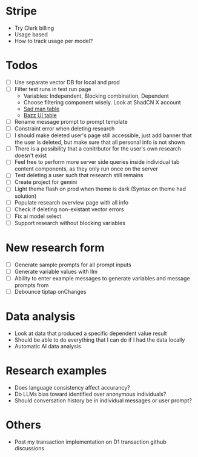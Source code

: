 # Stripe

- Try Clerk billing
- Usage based
- How to track usage per model?

# Todos

- [ ] Use separate vector DB for local and prod
- [ ] Filter test runs in test run page
    - Variables: Independent, Blocking combination, Dependent
    - Choose filtering component wisely. Look at ShadCN X account
    - [Sad man table](https://tablecn.com/?filterFlag=advancedFilters)
    - [Bazz UI table](https://ui.bazza.dev/docs/data-table-filter)
- [ ] Rename message prompt to prompt template
- [ ] Constraint error when deleting research
- [ ] I should make deleted user's page still accessible, just add banner that the user is deleted, but make sure that all personal info is not shown
- [ ] There is a possibility that a conitrbutor for the user's own research doesn't exist
- [ ] Feel free to perform more server side queries inside individual tab content components, as they only run once on the server
- [ ] Test deleting a user such that research still remains
- [ ] Create project for gemini
- [ ] Light theme flash on prod when theme is dark (Syntax on theme had solution)
- [ ] Populate research overview page with all info
- [ ] Check if deleting non-existant vector errors
- [ ] Fix ai model select
- [ ] Support research without blocking variables

# New research form

- [ ] Generate sample prompts for all prompt inputs
- [ ] Generate variable values with llm
- [ ] Ability to enter example messages to generate variables and message prompts from
- [ ] Debounce tiptap onChanges

# Data analysis

- Look at data that produced a specific dependent value result
- Should be able to do everything that I can do if I had the data locally
- Automatic AI data analysis

# Research examples

- Does language consistency affect accurancy?
- Do LLMs bias toward identified over anonymous individuals?
- Should conversation history be in individual messages or user prompt?

# Others

- Post my transaction implementation on D1 transaction github discussions
